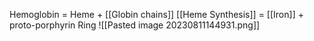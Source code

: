 Hemoglobin = Heme + [[Globin chains]] 
[[Heme Synthesis]] = [[Iron]] + proto-porphyrin Ring
![[Pasted image 20230811144931.png]]
